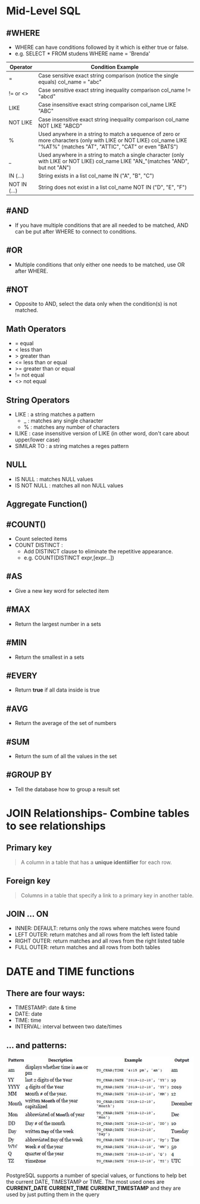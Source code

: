 # Mid-Level SQL
## #WHERE
- WHERE can have conditions followed by it which is either true or false. 
- e.g. SELECT * FROM studens WHERE name = 'Brenda'

| Operator |	Condition	Example |
| ----- | ----- |
| = | Case sensitive exact string comparison (notice the single equals)	col_name = "abc" |
|!= or <>	|Case sensitive exact string inequality comparison	col_name != "abcd" |
| LIKE	|Case insensitive exact string comparison	col_name LIKE "ABC" |
|NOT LIKE	| Case insensitive exact string inequality comparison	col_name NOT LIKE "ABCD" |
| %	| Used anywhere in a string to match a sequence of zero or more characters (only with LIKE or NOT LIKE)	col_name LIKE "%AT%" (matches "AT", "ATTIC", "CAT" or even "BATS") |
| _ |	Used anywhere in a string to match a single character (only with LIKE or NOT LIKE)	col_name LIKE "AN_"(matches "AND", but not "AN") |
| IN (…)	|String exists in a list	col_name IN ("A", "B", "C") |
| NOT IN (…)	|String does not exist in a list	col_name NOT IN ("D", "E", "F") |

## #AND
- If you have multiple conditions that are all needed to be matched, AND can be put after WHERE to connect to conditions.

## #OR
- Multiple conditions that only either one needs to be matched, use OR after WHERE.

## #NOT
- Opposite to AND, select the data only when the condition(s) is not matched.

## Math Operators
- = equal
- < less than
- \> greater than
- <= less than or equal
- \>= greater than or equal
- != not equal
- <> not equal


## String Operators
- LIKE : a string matches a pattern
  - _ : matches any single character
  - % : matches any number of characters
- ILIKE : case insensitive version of LIKE (in other word, don't care about upper/lower case)
- SIMILAR TO : a string matches a reges pattern

## NULL
- IS NULL : matches NULL values
- IS NOT NULL : matches all non NULL values

## Aggregate Function()
## #COUNT()
- Count selected items
- COUNT DISTINCT : 
  - Add DISTINCT clause to eliminate the repetitive appearance. 
  - e.g. COUNT(DISTINCT expr,[expr...])

## #AS
- Give a new key word for selected item
## #MAX
- Return the largest number in a sets
## #MIN
- Return the smallest in a sets
## #EVERY
- Return **true** if all data inside is true
## #AVG
- Return the average of the set of numbers
## #SUM
- Return the sum of all the values in the set
## #GROUP BY
- Tell the database how to group a result set

# JOIN Relationships- Combine tables to see relationships
## Primary key
> A column in a table that has a **unique identiifier** for each row.
## Foreign key
> Columns in a table that specify a link to a primary key in another table.
## JOIN ... ON
- INNER: DEFAULT: returns only the rows where matches were found
- LEFT OUTER: return matches and all rows from the left listed table
- RIGHT OUTER: return matches and all rows from the right listed table
- FULL OUTER: return matches and all rows from both tables

# DATE and TIME functions
## There are four ways:
- TIMESTAMP: date & time
- DATE: date
- TIME: time
- INTERVAL: interval between two date/times
## ... and patterns:
![patterns](./date_patterns.JPG)

PostgreSQL supports a number of special values, or functions to help bet the current
DATE, TIMESTAMP or TIME. The most used ones are
**CURRENT_DATE**
**CURRENT_TIME**
**CURRENT_TIMESTAMP**
and they are used by just putting them in the query
